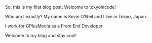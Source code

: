 So, this is my first blog post. Welcome to tokyoincode! 

Who am I exactly? My name is Kevin O'Neil and I live in Tokyo, Japan.

I work for GPlusMedia as a Front End Developer.

Welcome to my blog and stay cool!
